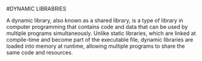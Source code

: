#DYNAMIC LIBRABRIES

A dynamic library, also known as a shared library, is a type of library in computer programming that contains code and data that can be used by multiple programs simultaneously. Unlike static libraries, which are linked at compile-time and become part of the executable file, dynamic libraries are loaded into memory at runtime, allowing multiple programs to share the same code and resources.
